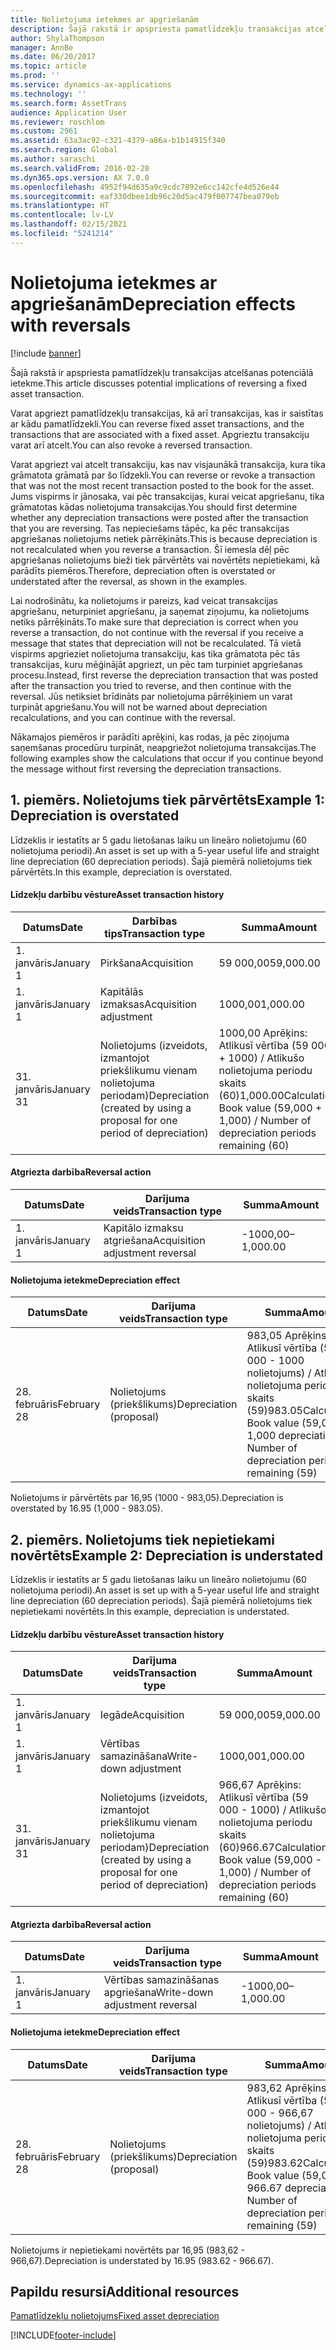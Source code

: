 ```yaml
---
title: Nolietojuma ietekmes ar apgriešanām
description: Šajā rakstā ir apspriesta pamatlīdzekļu transakcijas atcelšanas potenciālā ietekme.
author: ShylaThompson
manager: AnnBe
ms.date: 06/20/2017
ms.topic: article
ms.prod: ''
ms.service: dynamics-ax-applications
ms.technology: ''
ms.search.form: AssetTrans
audience: Application User
ms.reviewer: roschlom
ms.custom: 2961
ms.assetid: 63a3ac92-c321-4379-a86a-b1b14915f340
ms.search.region: Global
ms.author: saraschi
ms.search.validFrom: 2016-02-28
ms.dyn365.ops.version: AX 7.0.0
ms.openlocfilehash: 4952f94d635a9c9cdc7892e6cc142cfe4d526e44
ms.sourcegitcommit: eaf330dbee1db96c20d5ac479f007747bea079eb
ms.translationtype: HT
ms.contentlocale: lv-LV
ms.lasthandoff: 02/15/2021
ms.locfileid: "5241214"
---
```

# <a name="depreciation-effects-with-reversals"></a><span data-ttu-id="368fb-103">Nolietojuma ietekmes ar apgriešanām</span><span class="sxs-lookup"><span data-stu-id="368fb-103">Depreciation effects with reversals</span></span>

[!include [banner](../includes/banner.md)]

<span data-ttu-id="368fb-104">Šajā rakstā ir apspriesta pamatlīdzekļu transakcijas atcelšanas potenciālā ietekme.</span><span class="sxs-lookup"><span data-stu-id="368fb-104">This article discusses potential implications of reversing a fixed asset transaction.</span></span> 

<span data-ttu-id="368fb-105">Varat apgriezt pamatlīdzekļu transakcijas, kā arī transakcijas, kas ir saistītas ar kādu pamatlīdzekli.</span><span class="sxs-lookup"><span data-stu-id="368fb-105">You can reverse fixed asset transactions, and the transactions that are associated with a fixed asset.</span></span> <span data-ttu-id="368fb-106">Apgrieztu transakciju varat arī atcelt.</span><span class="sxs-lookup"><span data-stu-id="368fb-106">You can also revoke a reversed transaction.</span></span> 

<span data-ttu-id="368fb-107">Varat apgriezt vai atcelt transakciju, kas nav visjaunākā transakcija, kura tika grāmatota grāmatā par šo līdzekli.</span><span class="sxs-lookup"><span data-stu-id="368fb-107">You can reverse or revoke a transaction that was not the most recent transaction posted to the book for the asset.</span></span> <span data-ttu-id="368fb-108">Jums vispirms ir jānosaka, vai pēc transakcijas, kurai veicat apgriešanu, tika grāmatotas kādas nolietojuma transakcijas.</span><span class="sxs-lookup"><span data-stu-id="368fb-108">You should first determine whether any depreciation transactions were posted after the transaction that you are reversing.</span></span> <span data-ttu-id="368fb-109">Tas nepieciešams tāpēc, ka pēc transakcijas apgriešanas nolietojums netiek pārrēķināts.</span><span class="sxs-lookup"><span data-stu-id="368fb-109">This is because depreciation is not recalculated when you reverse a transaction.</span></span> <span data-ttu-id="368fb-110">Šī iemesla dēļ pēc apgriešanas nolietojums bieži tiek pārvērtēts vai novērtēts nepietiekami, kā parādīts piemēros.</span><span class="sxs-lookup"><span data-stu-id="368fb-110">Therefore, depreciation often is overstated or understated after the reversal, as shown in the examples.</span></span> 

<span data-ttu-id="368fb-111">Lai nodrošinātu, ka nolietojums ir pareizs, kad veicat transakcijas apgriešanu, neturpiniet apgriešanu, ja saņemat ziņojumu, ka nolietojums netiks pārrēķināts.</span><span class="sxs-lookup"><span data-stu-id="368fb-111">To make sure that depreciation is correct when you reverse a transaction, do not continue with the reversal if you receive a message that states that depreciation will not be recalculated.</span></span> <span data-ttu-id="368fb-112">Tā vietā vispirms apgrieziet nolietojuma transakciju, kas tika grāmatota pēc tās transakcijas, kuru mēģinājāt apgriezt, un pēc tam turpiniet apgriešanas procesu.</span><span class="sxs-lookup"><span data-stu-id="368fb-112">Instead, first reverse the depreciation transaction that was posted after the transaction you tried to reverse, and then continue with the reversal.</span></span> <span data-ttu-id="368fb-113">Jūs netiksiet brīdināts par nolietojuma pārrēķiniem un varat turpināt apgriešanu.</span><span class="sxs-lookup"><span data-stu-id="368fb-113">You will not be warned about depreciation recalculations, and you can continue with the reversal.</span></span> 

<span data-ttu-id="368fb-114">Nākamajos piemēros ir parādīti aprēķini, kas rodas, ja pēc ziņojuma saņemšanas procedūru turpināt, neapgriežot nolietojuma transakcijas.</span><span class="sxs-lookup"><span data-stu-id="368fb-114">The following examples show the calculations that occur if you continue beyond the message without first reversing the depreciation transactions.</span></span>

## <a name="example-1-depreciation-is-overstated"></a><span data-ttu-id="368fb-115">1. piemērs. Nolietojums tiek pārvērtēts</span><span class="sxs-lookup"><span data-stu-id="368fb-115">Example 1: Depreciation is overstated</span></span>
<span data-ttu-id="368fb-116">Līdzeklis ir iestatīts ar 5 gadu lietošanas laiku un lineāro nolietojumu (60 nolietojuma periodi).</span><span class="sxs-lookup"><span data-stu-id="368fb-116">An asset is set up with a 5-year useful life and straight line depreciation (60 depreciation periods).</span></span> <span data-ttu-id="368fb-117">Šajā piemērā nolietojums tiek pārvērtēts.</span><span class="sxs-lookup"><span data-stu-id="368fb-117">In this example, depreciation is overstated.</span></span>
#### <a name="asset-transaction-history"></a><span data-ttu-id="368fb-118">Līdzekļu darbību vēsture</span><span class="sxs-lookup"><span data-stu-id="368fb-118">Asset transaction history</span></span>

| <span data-ttu-id="368fb-119">Datums</span><span class="sxs-lookup"><span data-stu-id="368fb-119">Date</span></span>       | <span data-ttu-id="368fb-120">Darbības tips</span><span class="sxs-lookup"><span data-stu-id="368fb-120">Transaction type</span></span>                                                          | <span data-ttu-id="368fb-121">Summa</span><span class="sxs-lookup"><span data-stu-id="368fb-121">Amount</span></span>                                    |
|------------|---------------------------------------------------------------------------|-------------------------------------------|
| <span data-ttu-id="368fb-122">1. janvāris</span><span class="sxs-lookup"><span data-stu-id="368fb-122">January 1</span></span>  | <span data-ttu-id="368fb-123">Pirkšana</span><span class="sxs-lookup"><span data-stu-id="368fb-123">Acquisition</span></span>                                                               | <span data-ttu-id="368fb-124">59 000,00</span><span class="sxs-lookup"><span data-stu-id="368fb-124">59,000.00</span></span>                                 |
| <span data-ttu-id="368fb-125">1. janvāris</span><span class="sxs-lookup"><span data-stu-id="368fb-125">January 1</span></span>  | <span data-ttu-id="368fb-126">Kapitālās izmaksas</span><span class="sxs-lookup"><span data-stu-id="368fb-126">Acquisition adjustment</span></span>                                                    | <span data-ttu-id="368fb-127">1000,00</span><span class="sxs-lookup"><span data-stu-id="368fb-127">1,000.00</span></span>                                  |
| <span data-ttu-id="368fb-128">31. janvāris</span><span class="sxs-lookup"><span data-stu-id="368fb-128">January 31</span></span> | <span data-ttu-id="368fb-129">Nolietojums (izveidots, izmantojot priekšlikumu vienam nolietojuma periodam)</span><span class="sxs-lookup"><span data-stu-id="368fb-129">Depreciation (created by using a proposal for one period of depreciation)</span></span> | <span data-ttu-id="368fb-130">1000,00 Aprēķins: Atlikusī vērtība (59 000 + 1000) / Atlikušo nolietojuma periodu skaits (60)</span><span class="sxs-lookup"><span data-stu-id="368fb-130">1,000.00Calculation: Book value (59,000 + 1,000) / Number of depreciation periods remaining (60)</span></span> |

#### <a name="reversal-action"></a><span data-ttu-id="368fb-131">Atgriezta darbība</span><span class="sxs-lookup"><span data-stu-id="368fb-131">Reversal action</span></span>

| <span data-ttu-id="368fb-132">Datums</span><span class="sxs-lookup"><span data-stu-id="368fb-132">Date</span></span>      | <span data-ttu-id="368fb-133">Darījuma veids</span><span class="sxs-lookup"><span data-stu-id="368fb-133">Transaction type</span></span>                | <span data-ttu-id="368fb-134">Summa</span><span class="sxs-lookup"><span data-stu-id="368fb-134">Amount</span></span>    |
|-----------|---------------------------------|-----------|
| <span data-ttu-id="368fb-135">1. janvāris</span><span class="sxs-lookup"><span data-stu-id="368fb-135">January 1</span></span> | <span data-ttu-id="368fb-136">Kapitālo izmaksu atgriešana</span><span class="sxs-lookup"><span data-stu-id="368fb-136">Acquisition adjustment reversal</span></span> | <span data-ttu-id="368fb-137">-1000,00</span><span class="sxs-lookup"><span data-stu-id="368fb-137">–1,000.00</span></span> |

#### <a name="depreciation-effect"></a><span data-ttu-id="368fb-138">Nolietojuma ietekme</span><span class="sxs-lookup"><span data-stu-id="368fb-138">Depreciation effect</span></span>

| <span data-ttu-id="368fb-139">Datums</span><span class="sxs-lookup"><span data-stu-id="368fb-139">Date</span></span>        | <span data-ttu-id="368fb-140">Darījuma veids</span><span class="sxs-lookup"><span data-stu-id="368fb-140">Transaction type</span></span>        | <span data-ttu-id="368fb-141">Summa</span><span class="sxs-lookup"><span data-stu-id="368fb-141">Amount</span></span>                                                                                |
|-------------|-------------------------|---------------------------------------------------------------------------------------|
| <span data-ttu-id="368fb-142">28. februāris</span><span class="sxs-lookup"><span data-stu-id="368fb-142">February 28</span></span> | <span data-ttu-id="368fb-143">Nolietojums (priekšlikums)</span><span class="sxs-lookup"><span data-stu-id="368fb-143">Depreciation (proposal)</span></span> | <span data-ttu-id="368fb-144">983,05 Aprēķins: Atlikusī vērtība (59 000 - 1000 nolietojums) / Atlikušo nolietojuma periodu skaits (59)</span><span class="sxs-lookup"><span data-stu-id="368fb-144">983.05Calculation: Book value (59,000 - 1,000 depreciation) / Number of depreciation periods remaining (59)</span></span> |

<span data-ttu-id="368fb-145">Nolietojums ir pārvērtēts par 16,95 (1000 - 983,05).</span><span class="sxs-lookup"><span data-stu-id="368fb-145">Depreciation is overstated by 16.95 (1,000 - 983.05).</span></span>

## <a name="example-2-depreciation-is-understated"></a><span data-ttu-id="368fb-146">2. piemērs. Nolietojums tiek nepietiekami novērtēts</span><span class="sxs-lookup"><span data-stu-id="368fb-146">Example 2: Depreciation is understated</span></span>
<span data-ttu-id="368fb-147">Līdzeklis ir iestatīts ar 5 gadu lietošanas laiku un lineāro nolietojumu (60 nolietojuma periodi).</span><span class="sxs-lookup"><span data-stu-id="368fb-147">An asset is set up with a 5-year useful life and straight line depreciation (60 depreciation periods).</span></span> <span data-ttu-id="368fb-148">Šajā piemērā nolietojums tiek nepietiekami novērtēts.</span><span class="sxs-lookup"><span data-stu-id="368fb-148">In this example, depreciation is understated.</span></span>
#### <a name="asset-transaction-history"></a><span data-ttu-id="368fb-149">Līdzekļu darbību vēsture</span><span class="sxs-lookup"><span data-stu-id="368fb-149">Asset transaction history</span></span>

| <span data-ttu-id="368fb-150">Datums</span><span class="sxs-lookup"><span data-stu-id="368fb-150">Date</span></span>       | <span data-ttu-id="368fb-151">Darījuma veids</span><span class="sxs-lookup"><span data-stu-id="368fb-151">Transaction type</span></span>                                                          | <span data-ttu-id="368fb-152">Summa</span><span class="sxs-lookup"><span data-stu-id="368fb-152">Amount</span></span>                                      |
|------------|---------------------------------------------------------------------------|---------------------------------------------|
| <span data-ttu-id="368fb-153">1. janvāris</span><span class="sxs-lookup"><span data-stu-id="368fb-153">January 1</span></span>  | <span data-ttu-id="368fb-154">Iegāde</span><span class="sxs-lookup"><span data-stu-id="368fb-154">Acquisition</span></span>                                                               | <span data-ttu-id="368fb-155">59 000,00</span><span class="sxs-lookup"><span data-stu-id="368fb-155">59,000.00</span></span>                                   |
| <span data-ttu-id="368fb-156">1. janvāris</span><span class="sxs-lookup"><span data-stu-id="368fb-156">January 1</span></span>  | <span data-ttu-id="368fb-157">Vērtības samazināšana</span><span class="sxs-lookup"><span data-stu-id="368fb-157">Write-down adjustment</span></span>                                                     | <span data-ttu-id="368fb-158">1000,00</span><span class="sxs-lookup"><span data-stu-id="368fb-158">1,000.00</span></span>                                    |
| <span data-ttu-id="368fb-159">31. janvāris</span><span class="sxs-lookup"><span data-stu-id="368fb-159">January 31</span></span> | <span data-ttu-id="368fb-160">Nolietojums (izveidots, izmantojot priekšlikumu vienam nolietojuma periodam)</span><span class="sxs-lookup"><span data-stu-id="368fb-160">Depreciation (created by using a proposal for one period of depreciation)</span></span> | <span data-ttu-id="368fb-161">966,67 Aprēķins: Atlikusī vērtība (59 000 - 1000) / Atlikušo nolietojuma periodu skaits (60)</span><span class="sxs-lookup"><span data-stu-id="368fb-161">966.67Calculation: Book value (59,000 - 1,000) / Number of depreciation periods remaining (60)</span></span> |

#### <a name="reversal-action"></a><span data-ttu-id="368fb-162">Atgriezta darbība</span><span class="sxs-lookup"><span data-stu-id="368fb-162">Reversal action</span></span>

| <span data-ttu-id="368fb-163">Datums</span><span class="sxs-lookup"><span data-stu-id="368fb-163">Date</span></span>      | <span data-ttu-id="368fb-164">Darījuma veids</span><span class="sxs-lookup"><span data-stu-id="368fb-164">Transaction type</span></span>               | <span data-ttu-id="368fb-165">Summa</span><span class="sxs-lookup"><span data-stu-id="368fb-165">Amount</span></span>    |
|-----------|--------------------------------|-----------|
| <span data-ttu-id="368fb-166">1. janvāris</span><span class="sxs-lookup"><span data-stu-id="368fb-166">January 1</span></span> | <span data-ttu-id="368fb-167">Vērtības samazināšanas apgriešana</span><span class="sxs-lookup"><span data-stu-id="368fb-167">Write-down adjustment reversal</span></span> | <span data-ttu-id="368fb-168">-1000,00</span><span class="sxs-lookup"><span data-stu-id="368fb-168">–1,000.00</span></span> |

#### <a name="depreciation-effect"></a><span data-ttu-id="368fb-169">Nolietojuma ietekme</span><span class="sxs-lookup"><span data-stu-id="368fb-169">Depreciation effect</span></span>

| <span data-ttu-id="368fb-170">Datums</span><span class="sxs-lookup"><span data-stu-id="368fb-170">Date</span></span>        | <span data-ttu-id="368fb-171">Darījuma veids</span><span class="sxs-lookup"><span data-stu-id="368fb-171">Transaction type</span></span>        | <span data-ttu-id="368fb-172">Summa</span><span class="sxs-lookup"><span data-stu-id="368fb-172">Amount</span></span>                                                                                       |
|-------------|-------------------------|----------------------------------------------------------------------------------------------|
| <span data-ttu-id="368fb-173">28. februāris</span><span class="sxs-lookup"><span data-stu-id="368fb-173">February 28</span></span> | <span data-ttu-id="368fb-174">Nolietojums (priekšlikums)</span><span class="sxs-lookup"><span data-stu-id="368fb-174">Depreciation (proposal)</span></span> | <span data-ttu-id="368fb-175">983,62 Aprēķins: Atlikusī vērtība (59 000 - 966,67 nolietojums) / Atlikušo nolietojuma periodu skaits (59)</span><span class="sxs-lookup"><span data-stu-id="368fb-175">983.62Calculation: Book value (59,000 - 966.67 depreciation) / Number of depreciation periods remaining (59)</span></span> |

<span data-ttu-id="368fb-176">Nolietojums ir nepietiekami novērtēts par 16,95 (983,62 - 966,67).</span><span class="sxs-lookup"><span data-stu-id="368fb-176">Depreciation is understated by 16.95 (983.62 - 966.67).</span></span>



<a name="additional-resources"></a><span data-ttu-id="368fb-177">Papildu resursi</span><span class="sxs-lookup"><span data-stu-id="368fb-177">Additional resources</span></span>
--------

[<span data-ttu-id="368fb-178">Pamatlīdzekļu nolietojums</span><span class="sxs-lookup"><span data-stu-id="368fb-178">Fixed asset depreciation</span></span>](fixed-asset-depreciation.md)





[!INCLUDE[footer-include](../../includes/footer-banner.md)]